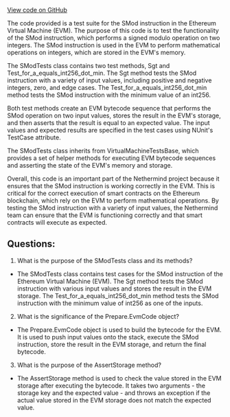[View code on GitHub](https://github.com/NethermindEth/nethermind/src/Nethermind/Nethermind.Evm.Test/SModTests.cs)

The code provided is a test suite for the SMod instruction in the Ethereum Virtual Machine (EVM). The purpose of this code is to test the functionality of the SMod instruction, which performs a signed modulo operation on two integers. The SMod instruction is used in the EVM to perform mathematical operations on integers, which are stored in the EVM's memory.

The SModTests class contains two test methods, Sgt and Test_for_a_equals_int256_dot_min. The Sgt method tests the SMod instruction with a variety of input values, including positive and negative integers, zero, and edge cases. The Test_for_a_equals_int256_dot_min method tests the SMod instruction with the minimum value of an int256.

Both test methods create an EVM bytecode sequence that performs the SMod operation on two input values, stores the result in the EVM's storage, and then asserts that the result is equal to an expected value. The input values and expected results are specified in the test cases using NUnit's TestCase attribute.

The SModTests class inherits from VirtualMachineTestsBase, which provides a set of helper methods for executing EVM bytecode sequences and asserting the state of the EVM's memory and storage.

Overall, this code is an important part of the Nethermind project because it ensures that the SMod instruction is working correctly in the EVM. This is critical for the correct execution of smart contracts on the Ethereum blockchain, which rely on the EVM to perform mathematical operations. By testing the SMod instruction with a variety of input values, the Nethermind team can ensure that the EVM is functioning correctly and that smart contracts will execute as expected.
## Questions: 
 1. What is the purpose of the SModTests class and its methods?
- The SModTests class contains test cases for the SMod instruction of the Ethereum Virtual Machine (EVM). The Sgt method tests the SMod instruction with various input values and stores the result in the EVM storage. The Test_for_a_equals_int256_dot_min method tests the SMod instruction with the minimum value of int256 as one of the inputs.

2. What is the significance of the Prepare.EvmCode object?
- The Prepare.EvmCode object is used to build the bytecode for the EVM. It is used to push input values onto the stack, execute the SMod instruction, store the result in the EVM storage, and return the final bytecode.

3. What is the purpose of the AssertStorage method?
- The AssertStorage method is used to check the value stored in the EVM storage after executing the bytecode. It takes two arguments - the storage key and the expected value - and throws an exception if the actual value stored in the EVM storage does not match the expected value.